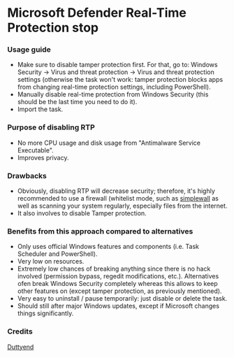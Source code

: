 # Microsoft Defender Real-Time Protection stop

### Usage guide
- Make sure to disable tamper protection first. For that, go to: Windows Security → Virus and threat protection → Virus and threat protection settings (otherwise the task won't work: tamper protection blocks apps from changing real-time protection settings, including PowerShell).
- Manually disable real-time protection from Windows Security (this should be the last time you need to do it).
- Import the task.

### Purpose of disabling RTP
- No more CPU usage and disk usage from "Antimalware Service Executable".
- Improves privacy.

### Drawbacks
- Obviously, disabling RTP will decrease security; therefore, it's highly recommended to use a firewall (whitelist mode, such as [simplewall](https://github.com/henrypp/simplewall/) as well as scanning your system regularly, especially files from the internet.
- It also involves to disable Tamper protection.

### Benefits from this approach compared to alternatives
- Only uses official Windows features and components (i.e. Task Scheduler and PowerShell).
- Very low on resources.
- Extremely low chances of breaking anything since there is no hack involved (permission bypass, regedit modifications, etc.). Alternatives ofen break Windows Security completely whereas this allows to keep other features on (except tamper protection, as previously mentioned).
- Very easy to uninstall / pause temporarily: just disable or delete the task.
- Should still after major Windows updates, except if Microsoft changes things significantly.

### Credits
[Duttyend](https://github.com/duttyend/Microsoft-Defender-RTP-stop)

